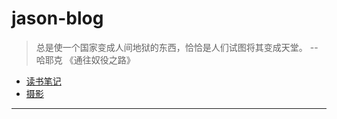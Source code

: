 # jason-blog

> 总是使一个国家变成人间地狱的东西，恰恰是人们试图将其变成天堂。 --哈耶克 《通往奴役之路》

  * [读书笔记](https://github.com/johnsonfloyd/jason-blog/labels/book)
  * [摄影](https://github.com/johnsonfloyd/jason-blog/labels/photograph)
  
 ___ 
